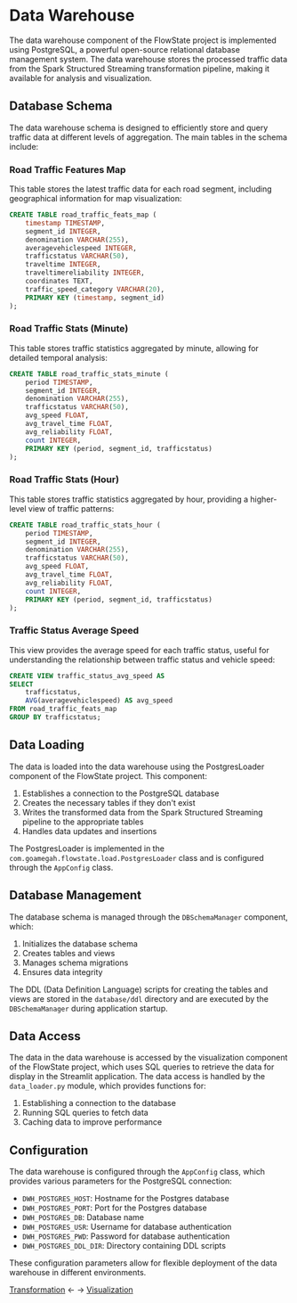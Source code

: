 # Data Warehouse

The data warehouse component of the FlowState project is implemented using PostgreSQL, a powerful open-source relational database management system. The data warehouse stores the processed traffic data from the Spark Structured Streaming transformation pipeline, making it available for analysis and visualization.

## Database Schema

The data warehouse schema is designed to efficiently store and query traffic data at different levels of aggregation. The main tables in the schema include:

### Road Traffic Features Map

This table stores the latest traffic data for each road segment, including geographical information for map visualization:

```sql
CREATE TABLE road_traffic_feats_map (
    timestamp TIMESTAMP,
    segment_id INTEGER,
    denomination VARCHAR(255),
    averagevehiclespeed INTEGER,
    trafficstatus VARCHAR(50),
    traveltime INTEGER,
    traveltimereliability INTEGER,
    coordinates TEXT,
    traffic_speed_category VARCHAR(20),
    PRIMARY KEY (timestamp, segment_id)
);
```

### Road Traffic Stats (Minute)

This table stores traffic statistics aggregated by minute, allowing for detailed temporal analysis:

```sql
CREATE TABLE road_traffic_stats_minute (
    period TIMESTAMP,
    segment_id INTEGER,
    denomination VARCHAR(255),
    trafficstatus VARCHAR(50),
    avg_speed FLOAT,
    avg_travel_time FLOAT,
    avg_reliability FLOAT,
    count INTEGER,
    PRIMARY KEY (period, segment_id, trafficstatus)
);
```

### Road Traffic Stats (Hour)

This table stores traffic statistics aggregated by hour, providing a higher-level view of traffic patterns:

```sql
CREATE TABLE road_traffic_stats_hour (
    period TIMESTAMP,
    segment_id INTEGER,
    denomination VARCHAR(255),
    trafficstatus VARCHAR(50),
    avg_speed FLOAT,
    avg_travel_time FLOAT,
    avg_reliability FLOAT,
    count INTEGER,
    PRIMARY KEY (period, segment_id, trafficstatus)
);
```

### Traffic Status Average Speed

This view provides the average speed for each traffic status, useful for understanding the relationship between traffic status and vehicle speed:

```sql
CREATE VIEW traffic_status_avg_speed AS
SELECT 
    trafficstatus,
    AVG(averagevehiclespeed) AS avg_speed
FROM road_traffic_feats_map
GROUP BY trafficstatus;
```

## Data Loading

The data is loaded into the data warehouse using the PostgresLoader component of the FlowState project. This component:

1. Establishes a connection to the PostgreSQL database
2. Creates the necessary tables if they don't exist
3. Writes the transformed data from the Spark Structured Streaming pipeline to the appropriate tables
4. Handles data updates and insertions

The PostgresLoader is implemented in the `com.goamegah.flowstate.load.PostgresLoader` class and is configured through the `AppConfig` class.

## Database Management

The database schema is managed through the `DBSchemaManager` component, which:

1. Initializes the database schema
2. Creates tables and views
3. Manages schema migrations
4. Ensures data integrity

The DDL (Data Definition Language) scripts for creating the tables and views are stored in the `database/ddl` directory and are executed by the `DBSchemaManager` during application startup.

## Data Access

The data in the data warehouse is accessed by the visualization component of the FlowState project, which uses SQL queries to retrieve the data for display in the Streamlit application. The data access is handled by the `data_loader.py` module, which provides functions for:

1. Establishing a connection to the database
2. Running SQL queries to fetch data
3. Caching data to improve performance

## Configuration

The data warehouse is configured through the `AppConfig` class, which provides various parameters for the PostgreSQL connection:

- `DWH_POSTGRES_HOST`: Hostname for the Postgres database
- `DWH_POSTGRES_PORT`: Port for the Postgres database
- `DWH_POSTGRES_DB`: Database name
- `DWH_POSTGRES_USR`: Username for database authentication
- `DWH_POSTGRES_PWD`: Password for database authentication
- `DWH_POSTGRES_DDL_DIR`: Directory containing DDL scripts

These configuration parameters allow for flexible deployment of the data warehouse in different environments.

[Transformation](transformation.md) <- -> [Visualization](visualization.md)